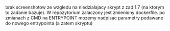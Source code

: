 brak screenshotow ze wzgledu na niedzialajacy skrypt z zad 1.7 (na ktorym to zadanie bazuje). W repozytorium zalaczony jest zmieniony dockerfile.
po zmianach z CMD na ENTRYPOINT mozemy nadpisac parametry podawane do nowego entrypointa (a zatem skryptu)